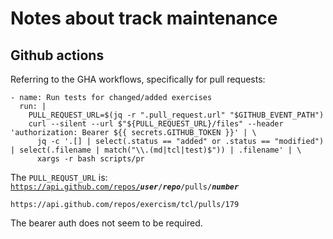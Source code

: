 # Notes about track maintenance

## Github actions

Referring to the GHA workflows, specifically for pull requests:

```none
- name: Run tests for changed/added exercises
  run: |
    PULL_REQUEST_URL=$(jq -r ".pull_request.url" "$GITHUB_EVENT_PATH")
    curl --silent --url $"${PULL_REQUEST_URL}/files" --header 'authorization: Bearer ${{ secrets.GITHUB_TOKEN }}' | \
      jq -c '.[] | select(.status == "added" or .status == "modified") | select(.filename | match("\\.(md|tcl|test)$")) | .filename' | \
      xargs -r bash scripts/pr
```

The `PULL_REQUST_URL` is:
<code>https://api.github.com/repos/<em><strong>user</strong></em>/<em><strong>repo</strong></em>/pulls/<em><strong>number</strong></em></code>
```none
https://api.github.com/repos/exercism/tcl/pulls/179
```

The bearer auth does not seem to be required.
